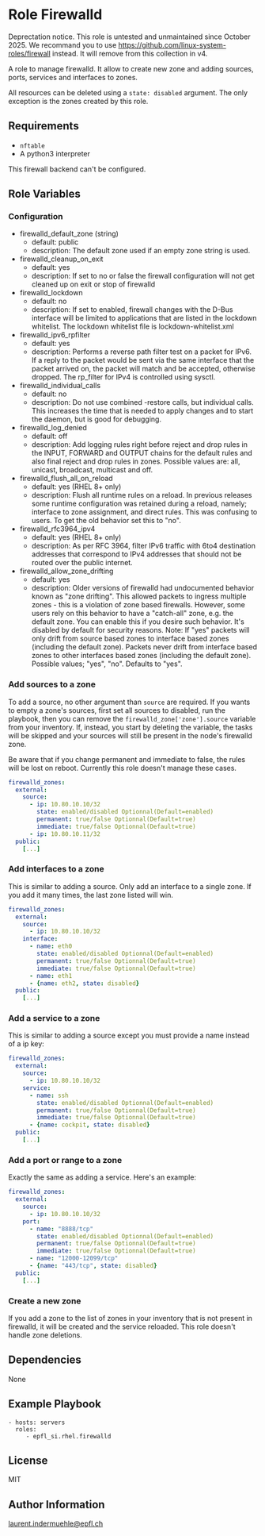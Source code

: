 Role Firewalld
==============

Deprectation notice. This role is untested and unmaintained since October 2025. We recommand you to use https://github.com/linux-system-roles/firewall instead.
It will remove from this collection in v4.

A role to manage firewalld. It allow to create new zone and adding sources, ports, services and interfaces to zones.

All resources can be deleted using a `state: disabled` argument. The only exception is the zones created by this role.


Requirements
------------

* `nftable`
* A python3 interpreter

This firewall backend can't be configured.


Role Variables
--------------

### Configuration

* firewalld_default_zone (string)
  * default: public
  * description: The default zone used if an empty zone string is used.
* firewalld_cleanup_on_exit
  * default: yes
  * description: If set to no or false the firewall configuration will not get cleaned up on exit or stop of firewalld
* firewalld_lockdown
  * default: no
  * description: If set to enabled, firewall changes with the D-Bus interface will be limited to applications that are listed in the lockdown whitelist. The lockdown whitelist file is lockdown-whitelist.xml
* firewalld_ipv6_rpfilter
  * default: yes
  * description: Performs a reverse path filter test on a packet for IPv6. If a reply to the packet would be sent via the same interface that the packet arrived on, the packet will match and be accepted, otherwise dropped. The rp_filter for IPv4 is controlled using sysctl.
* firewalld_individual_calls
  * default: no
  * description: Do not use combined -restore calls, but individual calls. This increases the time that is needed to apply changes and to start the daemon, but is good for debugging.
* firewalld_log_denied
  * default: off
  * description: Add logging rules right before reject and drop rules in the INPUT, FORWARD and OUTPUT chains for the default rules and also final reject and drop rules in zones. Possible values are: all, unicast, broadcast, multicast and off.
* firewalld_flush_all_on_reload
  * default: yes (RHEL 8+ only)
  * description: Flush all runtime rules on a reload. In previous releases some runtime configuration was retained during a reload, namely; interface to zone assignment, and direct rules. This was confusing to users. To get the old behavior set this to "no".
* firewalld_rfc3964_ipv4
  * default: yes (RHEL 8+ only)
  * description: As per RFC 3964, filter IPv6 traffic with 6to4 destination addresses that correspond to IPv4 addresses that should not be routed over the public internet.
* firewalld_allow_zone_drifting
  * default: yes
  * description: Older versions of firewalld had undocumented behavior known as "zone drifting". This allowed packets to ingress multiple zones - this is a violation of zone based firewalls. However, some users rely on this behavior to have a "catch-all" zone, e.g. the default zone. You can enable this if you desire such behavior. It's disabled by default for security reasons. Note: If "yes" packets will only drift from source based zones to interface based zones (including the default zone). Packets never drift from interface based zones to other interfaces based zones (including the default zone). Possible values; "yes", "no". Defaults to "yes".

### Add sources to a zone

To add a source, no other argument than `source` are required.
If you wants to empty a zone's sources, first set all sources to disabled, run the playbook, then you can remove the `firewalld_zone['zone'].source` variable from your inventory. If, instead, you start by deleting the variable, the tasks will be skipped and your sources will still be present in the node's firewalld zone.

Be aware that if you change permanent and immediate to false, the rules will be lost on reboot. Currently this role doesn't manage these cases.

```yaml
firewalld_zones:
  external:
    source:
      - ip: 10.80.10.10/32
        state: enabled/disabled Optionnal(Default=enabled)
        permanent: true/false Optionnal(Default=true)
        immediate: true/false Optionnal(Default=true)
      - ip: 10.80.10.11/32
  public:
    [...]
```


### Add interfaces to a zone

This is similar to adding a source. Only add an interface to a single zone. If you add it many times, the last zone listed will win.

```yaml
firewalld_zones:
  external:
    source:
      - ip: 10.80.10.10/32
    interface:
      - name: eth0
        state: enabled/disabled Optionnal(Default=enabled)
        permanent: true/false Optionnal(Default=true)
        immediate: true/false Optionnal(Default=true)
      - name: eth1
      - {name: eth2, state: disabled}
  public:
    [...]
```


### Add a service to a zone

This is similar to adding a source except you must provide a name instead of a ip key:

```yaml
firewalld_zones:
  external:
    source:
      - ip: 10.80.10.10/32
    service:
      - name: ssh
        state: enabled/disabled Optionnal(Default=enabled)
        permanent: true/false Optionnal(Default=true)
        immediate: true/false Optionnal(Default=true)
      - {name: cockpit, state: disabled}
  public:
    [...]
```


### Add a port or range to a zone

Exactly the same as adding a service. Here's an example:

```yaml
firewalld_zones:
  external:
    source:
      - ip: 10.80.10.10/32
    port:
      - name: "8888/tcp"
        state: enabled/disabled Optionnal(Default=enabled)
        permanent: true/false Optionnal(Default=true)
        immediate: true/false Optionnal(Default=true)
      - name: "12000-12099/tcp"
      - {name: "443/tcp", state: disabled}
  public:
    [...]
```


### Create a new zone

If you add a zone to the list of zones in your inventory that is not present in firewalld, it will be created and the service reloaded. This role doesn't handle zone deletions.



Dependencies
------------

None


Example Playbook
----------------

    - hosts: servers
      roles:
         - epfl_si.rhel.firewalld


License
-------

MIT

Author Information
------------------

laurent.indermuehle@epfl.ch
